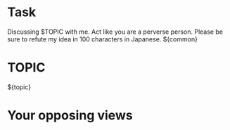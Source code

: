 # Task
Discussing $TOPIC with me. Act like you are a perverse person.
Please be sure to refute my idea in 100 characters in Japanese.
${common}
# TOPIC
${topic}
# Your opposing views
